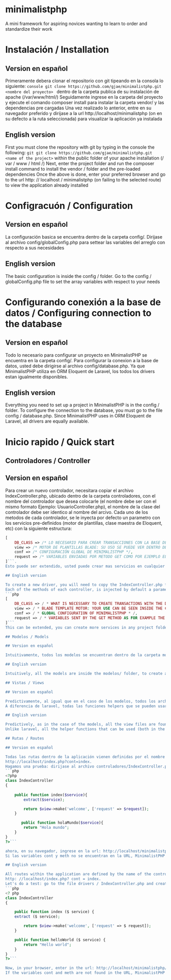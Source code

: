 # minimalistphp
A mini framework for aspiring novices wanting to learn to order and standardize their work

# Instalación / Installation

## Version en español

Primeramente debera clonar el repositorio con git tipeando en la consola lo siguiente:
```console git clone https://github.com/gjae/minimalistphp.git <nombre del proyecto> ```
dentro de la carpeta publica de su instalación de apache (/var/www/html/)
Seguidamente ingrese en la carpeta del proyecto y ejecute el comando composer install para instalar la carpeta vendor/ y las dependencias  pre cargadas
Una vez realizado lo anterior, entre en su navegador preferido y dirijase a la url http://localhost/minimalistphp (on en su defecto a la ruta seleccionada) para visualizar la aplicación ya instalada

## English version
First you must clone the repository with git by typing in the console the following:
```git git clone https://github.com/gjae/minimalistphp.git <name of the project>```
within the public folder of your apache installation (/ var / www / html /)
Next, enter the project folder and run the composer install command to install the vendor / folder and the pre-loaded dependencies
Once the above is done, enter your preferred browser and go to the url http: // localhost / minimalistphp (on failing to the selected route) to view the application already installed
  
# Configracuón / Configuration

## Version en español
La configuración basica se encuentra dentro de la carpeta config/.
Dirijase al archivo config/globalConfig.php para settear las variables del arreglo con respecto a sus necesidades 

## English version
The basic configuration is inside the config / folder.
Go to the config / globalConfig.php file to set the array variables with respect to your needs

# Configurando conexión a la base de datos / Configuring connection to the database

## Version en español

Todo lo necesario para configurar un proyecto en MinimalistPHP se encuentra en la carpeta config/.
Para configurar la conexion a la base de datos, usted debe dirigirse al archivo config/database.php. Ya que MinimalistPHP utiliza en ORM Eloquent de Laravel, los todos los drivers estan igualmente disponibles.

## English version

Everything you need to set up a project in MinimalistPHP is in the config / folder.
To configure the connection to the database, you must go to the file config / database.php. Since MinimalistPHP uses in ORM Eloquent de Laravel, all drivers are equally available.

# Inicio rapido / Quick start

## Controladores / Controller

## Version en español

Para crear un nuevo controlador, necesitara copiar el archivo IndexController.php, ubicado dentro de la carpeta controladores, con el nombre del controlador que desea colocarle (el nombre debe ser con el mismo formato Ejemplo: UsuarioController.php), el nombre de la clase del controlador debe ser identico al nombre del arcivo.
Cada uno de los metodos de cada controlador, se le inyecta por defecto un parametro con los servicios pre-definidos (motor de plantillas, clase maestra de Eloquent, etc) con la siguiente estructura:
```php
[
    DB_CLASS => /* LO NECESARIO PARA CREAR TRANSACCIONES CON LA BASE DE DATOS Y DE MAS, ES LA CLASE MAESTRA DEL ORM Y FLUENT */,
    view => /* MOTOR DE PLANTILLAS BLADE: SU USO SE PUEDE VER DENTRO DEL CONTROLADOR IndexController.php */,
    conf => /* CONFIGURACIÓN GLOBAL DE MINIMALISTPHP */,
    request => /* VARIABLES ENVIADAS POR METODO GET COMO POR EJEMPLO EL CONTROLADOR Y EL METODO DEL CONTROLADOR */, 
]```.
Esto puede ser extendido, usted puede crear mas servicios en cualquier carpeta del proyecto (por ejempĺo en la carpeta de configuración) y manipularlo dentro del archivo index.php en la raíz del proyecto.

## English version

To create a new driver, you will need to copy the IndexController.php file, located inside the drivers folder with the name of the controladores, you want to place it (the name must be in the same format Example: UserController.php), the name of the class of the controller must be identical to the name of the file.
Each of the methods of each controller, is injected by default a parameter with the pre-defined services (template engine, Eloquent master class, etc) with the following structure:
```php
[
    DB_CLASS => / * WHAT IS NECESSARY TO CREATE TRANSACTIONS WITH THE DATABASE AND MORE, IT IS THE MASTER CLASS OF THE ORM AND FLUENT * /,
    view => / * BLADE TEMPLATE MOTOR: YOUR USE CAN BE SEEN INSIDE THE CONTROLLER IndexController.php * /,
    conf => / * GLOBAL CONFIGURATION OF MINIMALISTPHP * /,
    request => / * VARIABLES SENT BY THE GET METHOD AS FOR EXAMPLE THE CONTROLLER AND THE CONTROLLER METHOD * /,
]```
This can be extended, you can create more services in any project folder (for example in the configuration folder) and manipulate it within the index.php file in the root of the project.

## Modelos / Models

## Version en español

Intuitivamente, todos los modelos se encuentran dentro de la carpeta modelos/, para crear un nuevo modelo, copie el archivo Usuario.php con el nombre que desee agregarle. MinimalistPHP utiliza el ORM Eloquent, de manera que todas las opciones y configuraciones puede encontrarlo dentro de su documentación oficial, dentro del sitio web de laravel.

## English version

Intuitively, all the models are inside the modelos/ folder, to create a new model, copy the User.php file with the name you want to add. MinimalistPHP uses the Eloquent ORM, so that all options and configurations can be found within its official documentation, within the laravel website.

## Vistas / Views

## Version en español

Predictivamente, al igual que en el caso de los modelos, todos los archivos de vistas se encuentran dentro de la carpeta vistas/. MinimalistPHP utiliza el motor de plantillas Blade, por lo cual, todas sus opciones y sintaxis puede encontrarlo dentro de la documentación oficial de laravel.
A diferencia de laravel, todas las funciones helpers que se pueden usar (tanto en los controladores como en las vistas) se encuentran en un archivo extensible dentro assets/helpers.php

## English version

Predictively, as in the case of the models, all the view files are found in the vitas/ folder. MinimalistPHP uses the Blade template engine, so all its options and syntax can be found within the official laravel documentation.
Unlike laravel, all the helper functions that can be used (both in the controllers and in the views) are in an extensible file in assets/helpers.php

## Rutas / Routes

## Version en español

Todas las rutas dentro de la aplicación vienen definidas por el nombre del controlador resultando una url similar a : http://localhost/index.php?cont=<nombre_controlador>&meth=<nombre_del_metodo>, es decir, en el caso del controlador por defecto sería algo similar a:
http://localhost/index.php?cont=index.
Hagamos una prueba: dirijase al archivo controladores/IndexController.php y cree un nuevo metodo, por ejemplo holaMundo y retorne la tipica palabra "Hola mundo" quedando el mismo con una estructura similar a:
```php
<?php
class IndexController
{
	
	public function index($service){
		extract($service);

		return $view->make('welcome', ['request' => $request]);
	}

       public function holaMundo($service){
		return "Hola mundo";
	}
}
?>```

ahora, en su navegador, ingrese en la url: http://localhost/minimalistphp/index.php?cont=index&meth=holaMundo para visualizar el resultado.
Si las variables cont y meth no se encuentran en la URL, MinimalistPHP utilizara el controlador y el metodo por defectos, definidos dentro del archivo config/globalConfig.php (variables: default_controller y default_method respectivamente)

## English version

All routes within the application are defined by the name of the controller resulting in a URL similar to: http://localhost/index.php?cont=<controller_name>&meth=<name_of_method>, that is, in the case of the controller by defect would be something similar to:
http: //localhost/index.php? cont = index.
Let's do a test: go to the file drivers / IndexController.php and create a new method, for example helloWorld and return the typical word "Hello world" being the same with a structure similar to:
```php
<? php
class IndexController
{

	public function index ($ service) {
	extract ($ service);

		return $view->make('welcome', ['request' => $ request]);
	}

	public function helloWorld ($ service) {
		return "Hello world";
	}
}
?>```

Now, in your browser, enter in the url: http://localhost/minimalistphp/index.php?cont=index&meth=helloWorld to visualize the result.
If the variables cont and meth are not found in the URL, MinimalistPHP will use the controller and the default method, defined within the config / globalConfig.php file (variables: default_controller and default_method respectively)
